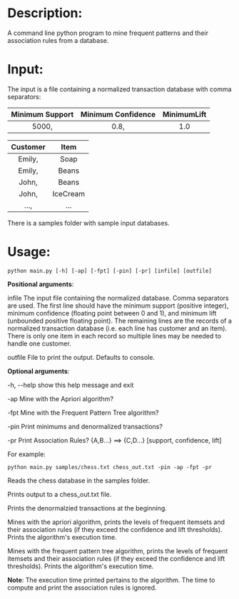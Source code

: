 Description:
=
A command line python program to mine frequent patterns and their association rules from a database.

Input:
=
The input is a file containing a normalized transaction database with comma separators:

| Minimum Support | Minimum Confidence | MinimumLift |
|:-:|:-:|:-:|
| 5000, | 0.8, | 1.0 |

| Customer | Item |
|:-:|:-:|
| Emily, | Soap    |
| Emily, | Beans   |
| John, | Beans    |
| John, | IceCream |
| ..., | ... |

There is a samples folder with sample input databases. 

Usage:
=
```console
python main.py [-h] [-ap] [-fpt] [-pin] [-pr] [infile] [outfile]
```

**Positional arguments**:

  infile      The input file containing the normalized database. Comma separators are used. The first line should have
              the minimum support (positive integer), minimum confidence (floating point between 0 and 1), and minimum
              lift (unbounded positive floating point). The remaining lines are the records of a normalized
              transaction database (i.e. each line has customer and an item). There is only one item in each record so
              multiple lines may be needed to handle one customer.

  outfile     File to print the output. Defaults to console.

**Optional arguments**:

  -h, --help  show this help message and exit

  -ap         Mine with the Apriori algorithm?

  -fpt        Mine with the Frequent Pattern Tree algorithm?

  -pin        Print minimums and denormalized transactions?

  -pr         Print Association Rules? {A,B...} ==> {C,D...} [support, confidence, lift]

For example:

```console
python main.py samples/chess.txt chess_out.txt -pin -ap -fpt -pr
```

Reads the chess database in the samples folder.

Prints output to a chess_out.txt file.

Prints the denormalzied transactions at the beginning.

Mines with the apriori algorithm, prints the levels of frequent itemsets and their association rules (if they exceed the confidence and lift thresholds). Prints the algorithm's execution time.

Mines with the frequent pattern tree algorithm, prints the levels of frequent itemsets and their association rules (if they exceed the confidence and lift thresholds). Prints the algorithm's execution time.

**Note**: The execution time printed pertains to the algorithm. The time to compute and print the association rules is ignored.